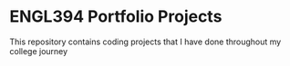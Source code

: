 # ENGL394 Portfolio Projects
This repository contains coding projects that I have done throughout my college journey
